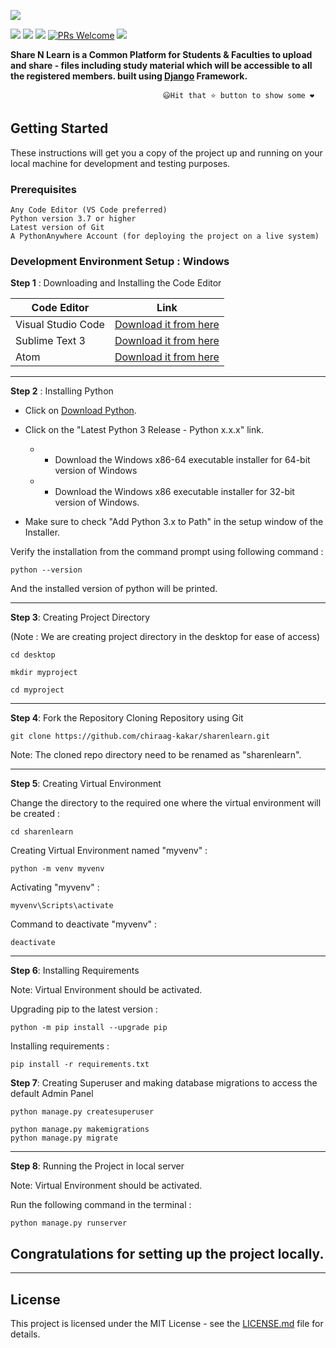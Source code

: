 ![](https://github.com/chiraag-kakar/sharenlearn/blob/master/banner.png)


![](https://img.shields.io/github/license/chiraag-kakar/sharenlearn?style=for-the-badge)
![](https://img.shields.io/tokei/lines/github/chiraag-kakar/sharenlearn?label=Lines%20of%20Code&style=for-the-badge)
![](https://img.shields.io/github/issues-raw/chiraag-kakar/sharenlearn?color=orange&style=for-the-badge)
[![PRs Welcome](https://img.shields.io/badge/PRs-welcome-brightgreen.svg?style=for-the-badge)](https://github.com/chiraag-kakar/sharenlearn/pulls)
![](https://img.shields.io/github/issues-pr/chiraag-kakar/sharenlearn?style=for-the-badge)


**Share N Learn is a Common Platform for Students & Faculties to upload and share - files including study material which will be accessible to all the registered members.
 built using [Django](https://docs.djangoproject.com/en/3.1/) Framework.**

                                      😃Hit that ⭐ button to show some ❤️           

## Getting Started

These instructions will get you a copy of the project up and running on your local machine for development and testing purposes.

### Prerequisites
```
Any Code Editor (VS Code preferred)
Python version 3.7 or higher
Latest version of Git
A PythonAnywhere Account (for deploying the project on a live system)
```

### Development Environment Setup : Windows
**Step 1** : Downloading and Installing the Code Editor

| **Code Editor** | **Link** 	|
|-	|-	|
| Visual Studio Code 	| [Download it from here](https://code.visualstudio.com/)	|
| Sublime Text 3 	| [Download it from here](https://www.sublimetext.com/3) |
| Atom 	| [Download it from here](https://atom.io/)	|

---
**Step 2** : Installing Python
* Click on [Download Python](https://www.python.org/downloads/windows/).
* Click on the "Latest Python 3 Release - Python x.x.x" link.
   * * Download the Windows x86-64 executable installer for 64-bit version of Windows
   * * Download the Windows x86 executable installer for 32-bit version of Windows.


* Make sure to check "Add Python 3.x to Path" in the setup window of the Installer.

Verify the installation from the command prompt using following command :
```
python --version
```
And the installed version of python will be printed.


---
**Step 3**: Creating Project Directory 


(Note : We are creating project directory in the desktop for ease of access)

```
cd desktop

mkdir myproject

cd myproject
```
---
**Step 4**: Fork the Repository Cloning Repository using Git
```
git clone https://github.com/chiraag-kakar/sharenlearn.git
```
Note: The cloned repo directory need to be renamed as "sharenlearn".

---
**Step 5**: Creating Virtual Environment

Change the directory to the required one where the virtual environment will be created :
```
cd sharenlearn
```
Creating Virtual Environment named "myvenv" :
```
python -m venv myvenv
```
Activating "myvenv" :
```
myvenv\Scripts\activate
```
Command to deactivate "myvenv" :
```
deactivate
```
---
**Step 6**: Installing Requirements


Note: Virtual Environment should be activated.


Upgrading pip to the latest version :
```
python -m pip install --upgrade pip
```


Installing requirements :
```
pip install -r requirements.txt
```
**Step 7**: Creating Superuser and making database migrations to access the default Admin Panel
```
python manage.py createsuperuser
```
```
python manage.py makemigrations
python manage.py migrate
```

---
**Step 8**: Running the Project in local server


Note: Virtual Environment should be activated.


Run the following command in the terminal :
```
python manage.py runserver
```

## Congratulations for setting up the project locally.


---

## License

This project is licensed under the MIT License - see the [LICENSE.md](LICENSE.md) file for details.
